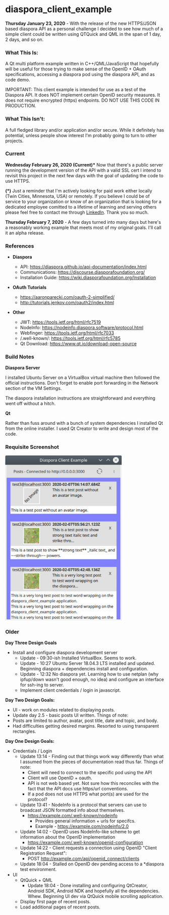 # diaspora_client_example

**Thursday January 23, 2020** - With the release of the new HTTPS/JSON based diaspora API as a personal challenge I decided to see how much of a simple client could be written using QTQuick and QML in the span of 1 day, 2 days, and so on. 

### What This Is:

A Qt multi platform example written in C++/QML/JavaScript that hopefully will be useful for those trying to make sense of the OpenID + OAuth specifications, accessing a diaspora pod using the diaspora API, and as code demo.

IMPORTANT: This client example is intended for use as a test of the Diaspora API. It does NOT implement certain OpenID security measures. It does not require encrypted (https) endpoints. DO NOT USE THIS CODE IN PRODUCTION.


### What This Isn't:

A full fledged library and/or application and/or secure. While it definitely has potential, unless people show interest I'm probably going to turn to other projects.


### Current

**Wednesday February 26, 2020 (Current)**<b>&ast;</b> Now that there's a public server running the development version of the API with a valid SSL cert I intend to revisit this project in the next few days with the goal of updating the code to use HTTPS.

<b>(&ast;)</b> Just a reminder that I'm actively looking for paid work either locally (Twin Cities, Minnesota, USA) or remotely. If you believe I could be of service to your organization or know of an organization that is looking for a dedicated employee comitted to a lifetime of learning and serving others please feel free to contact me through [LinkedIn](https://www.linkedin.com/in/richardarthurhealy/). Thank you so much.

**Thursday February 7, 2020** - A few days turned into many days but here's a reasonably working example that meets most of my original goals. I'll call it an alpha release.


### References

* **Diaspora**
  * API: https://diaspora.github.io/api-documentation/index.html
  * Communications: https://discourse.diasporafoundation.org/
  * Installation Guide: https://wiki.diasporafoundation.org/Installation

* **OAuth Tutorials**
  * https://aaronparecki.com/oauth-2-simplified/
  * http://tutorials.jenkov.com/oauth2/index.html

* **Other**
  * JWT: https://tools.ietf.org/html/rfc7519
  * NodeInfo: https://nodeinfo.diaspora.software/protocol.html
  * Webfinger: https://tools.ietf.org/html/rfc7033
  * /.well-known/: https://tools.ietf.org/html/rfc5785
  * Qt Download: https://www.qt.io/download-open-source


### Build Notes

**Diaspora Server**

I installed Ubuntu Server on a VirtualBox virtual machine then followed the official instructions. Don't forget to enable port forwarding in the Network section of the VM Settings.

The diaspora installation instructions are straightforward and everything went off without a hitch.


**Qt**

Rather than fuss around with a bunch of system dependencies I installed Qt from the online installer. I used Qt Creator to write and design most of the code.


### Requisite Screenshot

<img src="diapsora_client_example.jpg" alt="image of diaspora client example ui." height="521" width="369"/>


### Older

**Day Three Design Goals**

* Install and configure diaspora development server
  * Update - 09:30-ish Installed VirtualBox. Seems to work.
  * Update - 10:27 Ubuntu Server 18.04.3 LTS installed and updated. Beginning diaspora + dependencies install and configuration.
  * Update - 12:32 No diaspora yet. Learning how to use netplan (why ipfup/down wasn't good enough, no idea) and configure an interface for ssh-ing to server.
  * Implement client credentials / login in javascript.


**Day Two Design Goals:**

* UI - work on modules related to displaying posts.
* Update day 2.5 - basic posts UI written. Things of note:
* Posts are limited to author, avatar, post title, date and topic, and body.
* Had difficulties getting desired margins. Resorted to using transparent rectangles.

**Day One Design Goals:**

* Credentials / Login
  * Update 13:14 - Finding out that things work way differently than what I assumed from the pieces of documentation read thus far. Things of note:
    * Client will need to connect to the specific pod using the API
    * Client will use OpenID + oauth.
    * API is not web based yet. Not sure how this reconciles with the fact that the API docs use https/url conventions.
    * If a pod does not use HTTPS what port(s) are used for the protocol?
  * Update 13:41 - NodeInfo is a protocol that servers can use to broadcast JSON formatted info about themselves.
    * https://example.com/.well-known/nodeinfo
      * Provides general information + urls for specifcs.
      * Example - https://example.com/nodeinfo/2.0
  * Update 14:02 - OpenID uses NodeInfo-like scheme to get information about the OpenID implementation
    * https://example.com/.well-known/openid-configuration
  * Update 14:22 - Client requests a connection using OpenID "Client Registration Request":
    * POST http://example.com/api/openid_connect/clients
  * Update 18:04 - Stalled on OpenID dev pending access to a *diaspora test environment.
* UI
  * QtQuick + QML
    * Update 18:04 - Done installing and configuring QtCreator, Android SDK, Android NDK and hopefully all the dependencies. Whew. Beginning UI dev via QtQuick mobile scrolling application.
  * Display first page of recent posts.
  * Load additional pages of recent posts.

